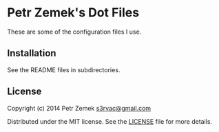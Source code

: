 # Petr Zemek's Dot Files

These are some of the configuration files I use.

## Installation

See the README files in subdirectories.

## License

Copyright (c) 2014 Petr Zemek <s3rvac@gmail.com>

Distributed under the MIT license. See the [LICENSE](LICENSE) file for more
details.
